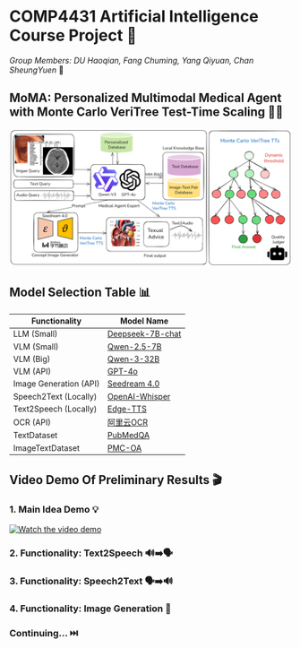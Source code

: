 # COMP4431 Artificial Intelligence Course Project 🤖

*Group Members: DU Haoqian, Fang Chuming, Yang Qiyuan, Chan SheungYuen* 👥

## MoMA: Personalized Multimodal Medical Agent with Monte Carlo VeriTree Test-Time Scaling 🏥✨

![Workflow Diagram](https://github.com/DumanHaoqian/MoMA-Personalized-Multimodal-Medical-Agent-with-Monte-Carlo-VeriTree-Test-Time-Scaling/blob/main/assets/workflow2.png)

## Model Selection Table 📊

| Functionality           | Model Name                                                                                                                             |
|-------------------------|----------------------------------------------------------------------------------------------------------------------------------------|
| LLM (Small)             | [Deepseek-7B-chat](https://huggingface.co/deepseek-ai/deepseek-llm-7b-chat)                                                           |
| VLM (Small)             | [Qwen-2.5-7B](https://huggingface.co/Qwen/Qwen2.5-VL-7B-Instruct)                                                                     |
| VLM (Big)               | [Qwen-3-32B](https://huggingface.co/Qwen/Qwen3-32B)                                                                                   |
| VLM (API)               | [GPT-4o](https://oai.azure.com/resource/project/23098841d-6812/connections/23098-mf2dna94-swedencentral/deployments/gpt-4o?wsid=/subscriptions/bef59ca1-bf8f-45ec-896a-4acf6461f287/resourceGroups/rg-23098841d-6812/providers/Microsoft.CognitiveServices/accounts/23098841d-6812-resource/projects/23098841d-6812&tid=ec09e4d7-3d0f-4eff-9c1e-7ba8060c5417) |
| Image Generation (API)  | [Seedream 4.0](https://www.volcengine.com/docs/85621/1820192)                                                                          |
| Speech2Text (Locally)   | [OpenAI-Whisper](https://github.com/openai/whisper)                                                                                   |
| Text2Speech (Locally)   | [Edge-TTS](https://github.com/rany2/edge-tts?tab=readme-ov-file)                                                                       |
| OCR (API)               | [阿里云OCR](https://duguang.aliyun.com/?spm=5176.12127803.J_5253785160.4.4c495542UQMnua)                                              |
| TextDataset             | [PubMedQA](https://github.com/pubmedqa/pubmedqa)                                                                                      |
| ImageTextDataset        | [PMC-OA](https://huggingface.co/datasets/axiong/pmc_oa/tree/main)                                                                     |
## Video Demo Of Preliminary Results 🎬

### 1. Main Idea Demo 💡
[![Watch the video demo](https://img.youtube.com/vi/LwkqokS7RkU/hqdefault.jpg)](https://youtu.be/LwkqokS7RkU)


### 2. Functionality: Text2Speech 🔊➡️🗣️

### 3. Functionality: Speech2Text 🗣️➡️🔊

### 4. Functionality: Image Generation 🎨

### Continuing... ⏭️
